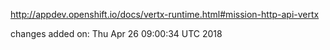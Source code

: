 http://appdev.openshift.io/docs/vertx-runtime.html#mission-http-api-vertx

 
 changes added on: Thu Apr 26 09:00:34 UTC 2018
